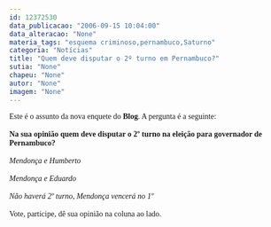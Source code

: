 ```yaml
---
id: 12372530
data_publicacao: "2006-09-15 10:04:00"
data_alteracao: "None"
materia_tags: "esquema criminoso,pernambuco,Saturno"
categoria: "Notícias"
title: "Quem deve disputar o 2º turno em Pernambuco?"
sutia: "None"
chapeu: "None"
autor: "None"
imagem: "None"
---
```

<p><P><FONT face=Verdana>Este é o assunto da nova enquete do <STRONG>Blog</STRONG>. A pergunta é a seguinte:<BR><BR><STRONG>Na sua opinião quem deve disputar o 2º turno na eleição para governador de Pernambuco?<BR></STRONG><BR><EM>Mendonça e Humberto<BR><BR>Mendonça e Eduardo<BR><BR>Não haverá 2º turno, Mendonça vencerá no 1º<BR></EM><BR>Vote, participe, dê sua opinião na coluna ao lado.</FONT></P> </p>
